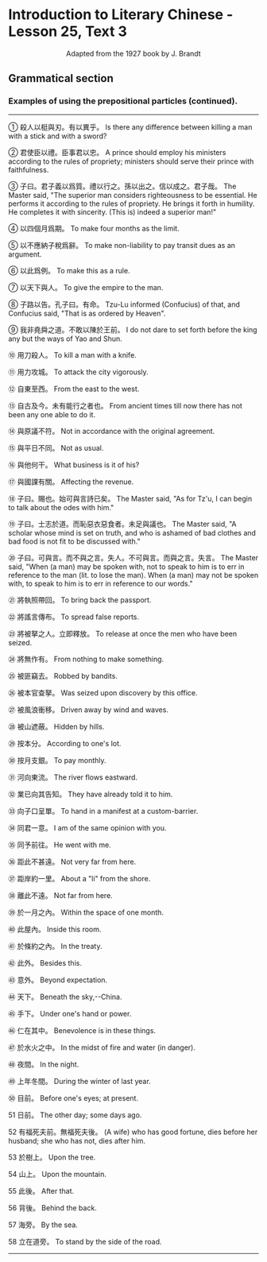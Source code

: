 # Introduction to Literary Chinese - Lesson 25, Text 3

<center>Adapted from the 1927 book by J. Brandt</center>

## Grammatical section

### Examples of using the prepositional particles (continued).

<!-- 殺人以梃與刃有以異乎“君使臣以禮臣事君以忠3子日
君子義以爲爲禮以行之孫以出之信以成之君子哉+以四個
月爲期5以不應納子稅爲辭6以此爲例,以天下與人子 路 以告孔子日有命,我非堯舜之道不敢以陳於王前用刀
殺人用力攻城自東至西 3自古及今未有能行之者也 與 原議不符 5與平日不同(6與他何干與國課有關子日
賜也始可與言詩已矣 50 子曰士志於道而恥惡衣惡食者未足
與 議也子曰可與言而不與之言失人不可與言而與之言失 言將執照帶回22將謠言傳布 33.將被拏之人立即釋放將
無作有5被匪竊去 46被本官查拏 27被風浪衝移 28被山遮蔽
39按本分 39按月支銀河向東流 32業已向其告知 33向子日
呈單 34同君一意 35 同予前
往 435距此不甚遠距岸約
一里 33離此不遠 33 於一月
之內此屋內於條約之
內此外 意外 4天下 45
手下 44仁在其中於水火
之中 4夜間40秒上年冬間 $50
目前日前有福死夫前
無福死夫後53於樹上山
上 55此後 565 背後 55海旁 835
立在道旁

-->
<!--
1. Is there any difference between killing a man with a stick and (1) with a sword?
2. A prince should employ his ministers according (1) to (the rules) of propriety; ministers should serve their prince with faithfulness.
3. The Master said, "The superior man considers righteousness to be essential (). He performs it according to (the rules) of propriety. He brings it forth in humility. He completes it with sincerity. (This is) indeed a superior man!"
4. To make four months as the limit.
5. To make non-liability to pay transit dues as an argument.
6. To make this as a rule.
7. To give the empire to the man. 7.
8. Tzu-Lu informed (Confucius) of that (1), and Confucius said, "That is as ordered by Heaven".
9. I do not dare to set forth (i) before the king any but the ways of Yao and Shun.
10. To kill a man with a knife.
II. To attack the city vigorously.
12 From the east to the west.
13. From ancient times till now there has not been any one able to do it (2)
14. Not in accordance with the original agreement.
15. Not as usual.
16. What business is it of his?
17. Affecting the revenue.
18. The Master said, "As for Tz'u, I can begin to talk about the odes with him (h與”
19. The Master said, "A scholar whose mind is set on (於) truth (道), and who is ashamed of bad clothes and bad food is not fit to be discussed with (與議”
20. The Master said, "Wlien (a man) may be spoken with ( 與言), not to speak to him (不與之言) is to err in relerence to the man (lit. to lose the man). When (a man) may not be spoken with, to speak to him is to err in reference to our words".
21 To bring back the passport.
22 To spread false reports.
1.  To release at once the men who have been seized.
2.  From nothing to make something.
25 Robbed by bandits.
1.  Was seized upon discovery by this office.
2.  Driven away by wind and waves.
3.  Hidden by hills.
4.  According to one's lot.
5.  To pay monthly.
6.  The river flows eastward.
7.  They have already told (it) to him.
8.  To hand in a manifest at a custom-barrier.
9.  I am of the same opinion with you.
10. He went with me.
11. Not very far from here.
12. About a "li" from the shore.
13. Not far from here.
14. 39. Within the space of one month.
40. Inside this rcom.
41. In the treaty.
42. Besides this.
43. Beyond expectation.
44. Beneath the sky,-China.
45. Under one's hand or power.
46. Benevolence is in these things.
47. In the midst of fire and water (in danger).
48. In the night.
49. During the winter of last year.
50. Before one's eyes; at present.
51. The other day; some days ago.
52. (A wife) who has good fortune, dies before her husband; she who has not, dies after him.
53. Upon the tree.
54. Upon the mountain.
55. After that.
56. Behind the back.
57. By the sea.
58. To stand by the side of the road. -->

---

① 殺人以梃與刃。有以異乎。
Is there any difference between killing a man with a stick and with a sword?

② 君使臣以禮。臣事君以忠。
A prince should employ his ministers according to the rules of propriety; ministers should serve their prince with faithfulness.

③ 子曰。君子義以爲質。禮以行之。孫以出之。信以成之。君子哉。
The Master said, "The superior man considers righteousness to be essential. He performs it according to the rules of propriety. He brings it forth in humility. He completes it with sincerity. (This is) indeed a superior man!"

④ 以四個月爲期。
To make four months as the limit.

⑤ 以不應納子稅爲辭。
To make non-liability to pay transit dues as an argument.

⑥ 以此爲例。
To make this as a rule.

⑦ 以天下與人。
To give the empire to the man.

⑧ 子路以告。孔子曰。有命。
Tzu-Lu informed (Confucius) of that, and Confucius said, "That is as ordered by Heaven".

⑨ 我非堯舜之道。不敢以陳於王前。
I do not dare to set forth before the king any but the ways of Yao and Shun.

⑩ 用刀殺人。
To kill a man with a knife.

⑪ 用力攻城。
To attack the city vigorously.

⑫ 自東至西。
From the east to the west.

⑬ 自古及今。未有能行之者也。
From ancient times till now there has not been any one able to do it.

⑭ 與原議不符。
Not in accordance with the original agreement.

⑮ 與平日不同。
Not as usual.

⑯ 與他何干。
What business is it of his?

⑰ 與國課有關。
Affecting the revenue.

⑱ 子曰。賜也。始可與言詩已矣。
The Master said, "As for Tz'u, I can begin to talk about the odes with him."

⑲ 子曰。士志於道。而恥惡衣惡食者。未足與議也。
The Master said, "A scholar whose mind is set on truth, and who is ashamed of bad clothes and bad food is not fit to be discussed with."

⑳ 子曰。可與言。而不與之言。失人。不可與言。而與之言。失言。
The Master said, "When (a man) may be spoken with, not to speak to him is to err in reference to the man (lit. to lose the man). When (a man) may not be spoken with, to speak to him is to err in reference to our words."

㉑ 將執照帶回。
To bring back the passport.

㉒ 將謠言傳布。
To spread false reports.

㉓ 將被拏之人。立即釋放。
To release at once the men who have been seized.

㉔ 將無作有。
From nothing to make something.

㉕ 被匪竊去。
Robbed by bandits.

㉖ 被本官查拏。
Was seized upon discovery by this office.

㉗ 被風浪衝移。
Driven away by wind and waves.

㉘ 被山遮蔽。
Hidden by hills.

㉙ 按本分。
According to one's lot.

㉚ 按月支銀。
To pay monthly.

㉛ 河向東流。
The river flows eastward.

㉜ 業已向其告知。
They have already told it to him.

㉝ 向子口呈單。
To hand in a manifest at a custom-barrier.

㉞ 同君一意。
I am of the same opinion with you.

㉟ 同予前往。
He went with me.

㊱ 距此不甚遠。
Not very far from here.

㊲ 距岸約一里。
About a "li" from the shore.

㊳ 離此不遠。
Not far from here.

㊴ 於一月之內。
Within the space of one month.

㊵ 此屋內。
Inside this room.

㊶ 於條約之內。
In the treaty.

㊷ 此外。
Besides this.

㊸ 意外。
Beyond expectation.

㊹ 天下。
Beneath the sky,--China.

㊺ 手下。
Under one's hand or power.

㊻ 仁在其中。
Benevolence is in these things.

㊼ 於水火之中。
In the midst of fire and water (in danger).

㊽ 夜間。
In the night.

㊾ 上年冬間。
During the winter of last year.

㊿ 目前。
Before one's eyes; at present.

51 日前。
The other day; some days ago.

52 有福死夫前。無福死夫後。
(A wife) who has good fortune, dies before her husband; she who has not, dies after him.

53 於樹上。
Upon the tree.

54 山上。
Upon the mountain.

55 此後。
After that.

56 背後。
Behind the back.

57 海旁。
By the sea.

58 立在道旁。
To stand by the side of the road.

---
